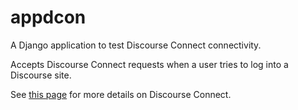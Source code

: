 # appdcon
A Django application to test Discourse Connect connectivity.

Accepts Discourse Connect requests when a user tries to log into a Discourse site.

See [this page](https://meta.discourse.org/t/discourseconnect-official-single-sign-on-for-discourse-sso/13045)
for more details on Discourse Connect.
